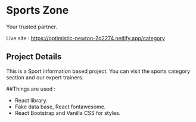 # Sports Zone

Your trusted partner.

Live site : https://optimistic-newton-2d2274.netlify.app/category

## Project Details

This is a Sport information based project. You can visit the sports category section and our expert trainers.

##Things are used :

- React library.
- Fake data base, React fontawesome.
- React Bootstrap and Vanilla CSS for styles.

